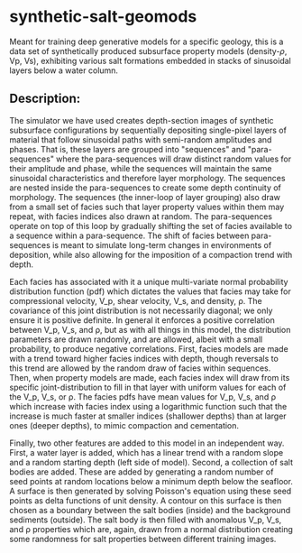 # synthetic-salt-geomods
Meant for training deep generative models for a specific geology, this is a data set of synthetically produced subsurface property models (density-$\rho$, Vp, Vs), exhibiting various salt formations embedded in stacks of sinusoidal layers below a water column.

## Description:

The simulator we have used creates depth-section images of synthetic subsurface configurations by sequentially depositing single-pixel layers of material that follow sinusoidal paths with semi-random amplitudes and phases. That is, these layers are grouped into "sequences" and "para-sequences" where the para-sequences will draw distinct random values for their amplitude and phase, while the sequences will maintain the same sinusoidal characteristics and therefore layer morphology. The sequences are nested inside the para-sequences to create some depth continuity of morphology. The sequences (the inner-loop of layer grouping) also draw from a small set of facies such that layer property values within them may repeat, with facies indices also drawn at random. The para-sequences operate on top of this loop by gradually shifting the set of facies available to a sequence within a para-sequence. The shift of facies between para-sequences is meant to simulate long-term changes in environments of deposition, while also allowing for the imposition of a compaction trend with depth. 

Each facies has associated with it a unique multi-variate normal probability distribution function (pdf) which dictates the values that facies may take for compressional velocity, V_p, shear velocity, V_s, and density, ρ. The covariance of this joint distribution is not necessarily diagonal; we only ensure it is positive definite. In general it enforces a positive correlation between V_p, V_s, and ρ, but as with all things in this model, the distribution parameters are drawn randomly, and are allowed, albeit with a small probability, to produce negative correlations. First, facies models are made with a trend toward higher facies indices with depth, though reversals to this trend are allowed by the random draw of facies within sequences. Then, when property models are made, each facies index will draw from its specific joint-distribution to fill in that layer with uniform values for each of the V_p, V_s, or ρ. The facies pdfs have mean values for V_p, V_s, and ρ which increase with facies index using a logarithmic function such that the increase is much faster at smaller indices (shallower depths) than at larger ones (deeper depths), to mimic compaction and cementation.

Finally, two other features are added to this model in an independent way. First, a water layer is added, which has a linear trend with a random slope and a random starting depth (left side of model). Second, a collection of salt bodies are added. These are added by generating a random number of seed points at random locations below a minimum depth below the seafloor. A surface is then generated by solving Poisson's equation using these seed points as delta functions of unit density. A contour on this surface is then chosen as a boundary between the salt bodies (inside) and the background sediments (outside). The salt body is then filled with anomalous V_p, V_s, and ρ properties which are, again, drawn from a normal distribution creating some randomness for salt properties between different training images.

